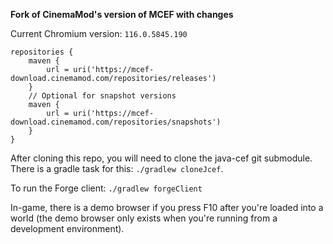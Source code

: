 **Fork of CinemaMod's version of MCEF with changes**

Current Chromium version: `116.0.5845.190`


```
repositories {
    maven {
        url = uri('https://mcef-download.cinemamod.com/repositories/releases')
    }
    // Optional for snapshot versions
    maven {
        url = uri('https://mcef-download.cinemamod.com/repositories/snapshots')
    }
}
```

After cloning this repo, you will need to clone the java-cef git submodule. There is a gradle task for this: `./gradlew cloneJcef`.

To run the Forge client: `./gradlew forgeClient`

In-game, there is a demo browser if you press F10 after you're loaded into a world (the demo browser only exists when you're running from a development environment).

